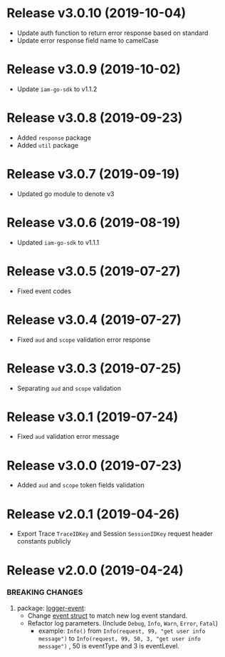 Release v3.0.10 (2019-10-04)
===========================
- Update auth function to return error response based on standard
- Update error response field name to camelCase

Release v3.0.9 (2019-10-02)
===========================
- Update `iam-go-sdk` to v1.1.2

Release v3.0.8 (2019-09-23)
===========================
- Added `response` package
- Added `util` package

Release v3.0.7 (2019-09-19)
===========================
- Updated go module to denote v3 

Release v3.0.6 (2019-08-19)
===========================
- Updated `iam-go-sdk` to v1.1.1 

Release v3.0.5 (2019-07-27)
===========================
- Fixed event codes

Release v3.0.4 (2019-07-27)
===========================
- Fixed `aud` and `scope` validation error response  

Release v3.0.3 (2019-07-25)
===========================
- Separating `aud` and `scope` validation  

Release v3.0.1 (2019-07-24)
===========================
- Fixed `aud` validation error message  

Release v3.0.0 (2019-07-23)
===========================
- Added `aud` and `scope` token fields validation    

Release v2.0.1 (2019-04-26)
===========================
- Export Trace `TraceIDKey` and Session `SessionIDKey` request header constants publicly

Release v2.0.0 (2019-04-24)
===========================
### BREAKING CHANGES
1. package: [logger-event](https://github.com/AccelByte/go-restful-plugins/tree/master/pkg/logger/event): 
    * Change  [event struct](https://github.com/AccelByte/go-restful-plugins/blob/master/pkg/logger/event/event.go) to match new log event standard.
    * Refactor log parameters. (Include ```Debug```, ```Info```, ```Warn```, ```Error```, ```Fatal```)
        * example: ```Info()``` from ```Info(request, 99, "get user info message")``` to ```Info(request, 99, 50, 3, "get user info message")``` , 50 is eventType and 3 is eventLevel.

